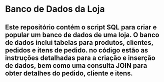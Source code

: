 # Banco de Dados da Loja

## Este repositório contém o script SQL para criar e popular um banco de dados de uma loja. O banco de dados inclui tabelas para produtos, clientes, pedidos e itens de pedido. no código estão as instruções detalhadas para a criação e inserção de dados, bem como uma consulta JOIN para obter detalhes do pedido, cliente e itens.
